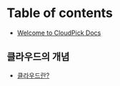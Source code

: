 # Table of contents

* [Welcome to CloudPick Docs](README.md)

## 클라우드의 개념 <a id="about-cloud"></a>

* [클라우드란?](about-cloud/what-is-cloud.md)


